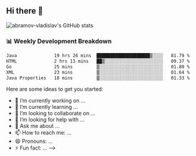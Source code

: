 ## Hi there 👋
![abramov-vladislav's GitHub stats](https://github-readme-stats.vercel.app/api?username=abramov-vladislav&theme=dark&show_icons=true)

### 📊 Weekly Development Breakdown

<!--START_SECTION:waka-->

```txt
Java              19 hrs 26 mins  ████████████████████▒░░░░   81.79 %
HTML              2 hrs 13 mins   ██▒░░░░░░░░░░░░░░░░░░░░░░   09.37 %
Go                25 mins         ▒░░░░░░░░░░░░░░░░░░░░░░░░   01.80 %
XML               23 mins         ▒░░░░░░░░░░░░░░░░░░░░░░░░   01.64 %
Java Properties   18 mins         ▒░░░░░░░░░░░░░░░░░░░░░░░░   01.33 %
```

<!--END_SECTION:waka-->


Here are some ideas to get you started:

- 🔭 I’m currently working on ...
- 🌱 I’m currently learning ...
- 👯 I’m looking to collaborate on ...
- 🤔 I’m looking for help with ...
- 💬 Ask me about ...
- 📫 How to reach me: ...
- 😄 Pronouns: ...
- ⚡ Fun fact: ...
-->
